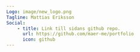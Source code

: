 ```yaml
---
Logo: image/new_logo.png
Tagline: Mattias Eriksson
Social:
    - title: Link till sidans github repo.
      url: https://github.com/maer-me/portfolio
      icon: github
---
```


